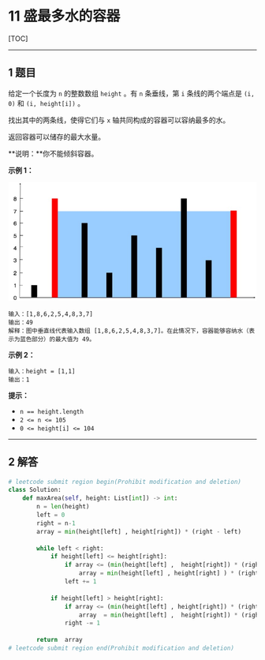 # 11 盛最多水的容器

[TOC]

---

## 1 题目

给定一个长度为 `n` 的整数数组 `height` 。有 `n` 条垂线，第 `i` 条线的两个端点是 `(i, 0)` 和 `(i, height[i])` 。

找出其中的两条线，使得它们与 `x` 轴共同构成的容器可以容纳最多的水。

返回容器可以储存的最大水量。

**说明：**你不能倾斜容器。



**示例 1：**

![img](https://raw.githubusercontent.com/sxq12320/typora_book/main/img/20250826085300566.jpeg)

```
输入：[1,8,6,2,5,4,8,3,7]
输出：49 
解释：图中垂直线代表输入数组 [1,8,6,2,5,4,8,3,7]。在此情况下，容器能够容纳水（表示为蓝色部分）的最大值为 49。
```

**示例 2：**

```
输入：height = [1,1]
输出：1
```



**提示：**

- `n == height.length`
- `2 <= n <= 105`
- `0 <= height[i] <= 104`



---

## 2 解答

```python
# leetcode submit region begin(Prohibit modification and deletion)
class Solution:
    def maxArea(self, height: List[int]) -> int:
        n = len(height)
        left = 0
        right = n-1
        array = min(height[left] , height[right]) * (right - left)

        while left < right:
            if height[left] <= height[right]:
                if array <= (min(height[left] ,  height[right]) * (right - left)):
                    array = min(height[left] , height[right] ) * (right - left)
                left += 1

            if height[left] > height[right]:
                if array <= (min(height[left] , height[right]) * (right - left )):
                    array  = min(height[left] ,  height[right]) * (right - left )
                right -= 1

        return  array
# leetcode submit region end(Prohibit modification and deletion)
```



